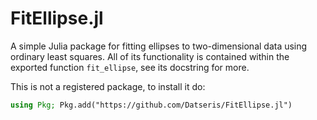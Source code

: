 # FitEllipse.jl

A simple Julia package for fitting ellipses to two-dimensional data using ordinary least squares. All of its functionality is contained within the exported function `fit_ellipse`, see its docstring for more.

This is not a registered package, to install it do:
```julia
using Pkg; Pkg.add("https://github.com/Datseris/FitEllipse.jl")
```
